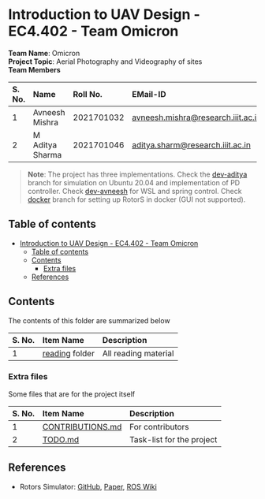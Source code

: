 # Introduction to UAV Design - EC4.402 - Team Omicron

**Team Name**: Omicron <br>
**Project Topic**: Aerial Photography and Videography of sites <br>
**Team Members**

| S. No. | Name | Roll No. | EMail-ID |
| :---- | :---- | :------- | :------- |
| 1 | Avneesh Mishra | 2021701032 | avneesh.mishra@research.iiit.ac.in |
| 2 | M Aditya Sharma | 2021701046 | aditya.sharm@research.iiit.ac.in |

> **Note**: The project has three implementations. Check the [dev-aditya](https://github.com/TheProjectsGuy/UAV22-EC4.402-Project/tree/dev-aditya) branch for simulation on Ubuntu 20.04 and implementation of PD controller. Check [dev-avneesh](https://github.com/TheProjectsGuy/UAV22-EC4.402-Project/tree/dev-avneesh) for WSL and spring control. Check [docker](https://github.com/TheProjectsGuy/UAV22-EC4.402-Project/tree/docker) branch for setting up RotorS in docker (GUI not supported).

## Table of contents

- [Introduction to UAV Design - EC4.402 - Team Omicron](#introduction-to-uav-design---ec4402---team-omicron)
    - [Table of contents](#table-of-contents)
    - [Contents](#contents)
        - [Extra files](#extra-files)
    - [References](#references)

## Contents

The contents of this folder are summarized below

| S. No. | Item Name | Description |
| :----- | :-------- | :---------- |
| 1 | [reading](./reading/README.md) folder | All reading material |

### Extra files

Some files that are for the project itself

| S. No. | Item Name | Description |
| :----- | :-------- | :---------- |
| 1 | [CONTRIBUTIONS.md](./CONTRIBUTIONS.md) | For contributors |
| 2 | [TODO.md](./TODO.md) | Task-list for the project |

## References

- Rotors Simulator: [GitHub](https://github.com/ethz-asl/rotors_simulator), [Paper](https://link.springer.com/chapter/10.1007/978-3-319-26054-9_23), [ROS Wiki](https://wiki.ros.org/rotors_simulator)
